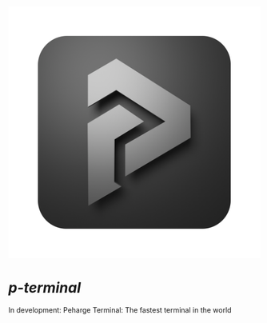 <p align="center">
 <img width="800" src="./icons/p-term-icon-3.png" alt="peharge"/>
</p>

# **_p-terminal_**

In development: Peharge Terminal: The fastest terminal in the world
